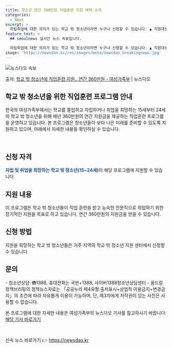 ```yaml
---
title: 청소년 연간 360만원 직업훈련 지원 혜택 소개
categories:
  - News
excerpt: >
  자립취업에 대한 의지가 있는 학교 밖 청소년이라면 누구나 신청할 수 있습니다. ▲ 지원대상   자립취업을 희…
feature_text: >
  ## seoulnews 실시간 뉴스 속보입니다.

  자립취업에 대한 의지가 있는 학교 밖 청소년이라면 누구나 신청할 수 있습니다. ▲ 지원대상   자립취업을 희…
image: 'https://newsdao.kr/res/images/meta/newsdao_breakingnews.jpg'
---
```


![뉴스다오 속보](https://newsdao.kr/res/images/meta/newsdao_breakingnews.jpg)

<p>출처: <a href="https://newsdao.kr/3705" rel="dofollow">학교 밖 청소년에 직업훈련 지원…연간 360만원 - 여성가족부</a> | 뉴스다오</p>

<h2 data-ke-size="size26">학교 밖 청소년을 위한 직업훈련 프로그램 안내</h2>

한국의 여성가족부에서는 학교를 졸업하고 자립하거나 취업을 희망하는 15세부터 24세의 학교 밖 청소년을 위해 매년 360만원의 연간 지원금을 제공하는 직업훈련 프로그램을 운영하고 있습니다. 본 프로그램은 청소년들이 보다 나은 미래를 준비할 수 있도록 지원하고 있으며, 아래에서 자세한 내용을 확인하실 수 있습니다.

<p data-ke-size="size16">&nbsp;</p>

<h2>신청 자격</h2>
<p><b><span style="color: #1a5490;">자립 및 취업을 희망하는 학교 밖 청소년(15~24세)</span></b>이 해당 프로그램에 지원할 수 있습니다.</p>

<h2>지원 내용</h2>
이 프로그램은 학교 밖 청소년들이 직업 훈련을 받고 능숙한 전문직으로 취업하기 위한 장기적인 지원을 목표로 하고 있습니다. 연간 360만원의 지원금을 받을 수 있습니다.

<h2>신청 방법</h2>
지원을 희망하는 학교 밖 청소년들은 거주 지역의 학교 밖 청소년 지원 센터에서 신청할 수 있습니다.

<h2>문의</h2>
- 청소년상담: ☎1388, 휴대전화는 국번+1388, 사이버1388청소년상담센터
- 꿈드림정책브리핑의 정책뉴스자료는 「공공누리 제4유형:출처표시+상업적 이용금지+변경금지」의 조건에 따라 자유롭게 이용이 가능하며, 단, 제3자에게 저작권이 있는 사진은 사용할 수 없습니다.

본 프로그램에 대한 자세한 내용은 여성가족부의 뉴스다오 기사를 참고하시기 바랍니다: [해당 기사 바로가기](https://newsdao.kr/3705)

<p data-ke-size="size16">&nbsp;</p> 

신속 뉴스 바로가기 👉 <a href="https://newsdao.kr" rel="dofollow">https://newsdao.kr</a>


